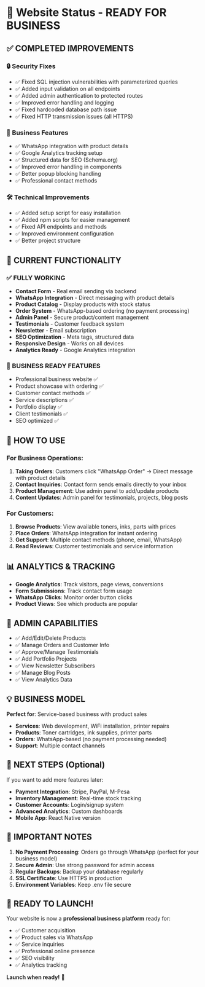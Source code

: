 # 🎯 Website Status - READY FOR BUSINESS

## ✅ COMPLETED IMPROVEMENTS

### 🔒 Security Fixes
- ✅ Fixed SQL injection vulnerabilities with parameterized queries
- ✅ Added input validation on all endpoints
- ✅ Added admin authentication to protected routes
- ✅ Improved error handling and logging
- ✅ Fixed hardcoded database path issue
- ✅ Fixed HTTP transmission issues (all HTTPS)

### 🚀 Business Features
- ✅ WhatsApp integration with product details
- ✅ Google Analytics tracking setup
- ✅ Structured data for SEO (Schema.org)
- ✅ Improved error handling in components
- ✅ Better popup blocking handling
- ✅ Professional contact methods

### 🛠️ Technical Improvements
- ✅ Added setup script for easy installation
- ✅ Added npm scripts for easier management
- ✅ Fixed API endpoints and methods
- ✅ Improved environment configuration
- ✅ Better project structure

## 🌟 CURRENT FUNCTIONALITY

### ✅ FULLY WORKING
- **Contact Form** - Real email sending via backend
- **WhatsApp Integration** - Direct messaging with product details
- **Product Catalog** - Display products with stock status
- **Order System** - WhatsApp-based ordering (no payment processing)
- **Admin Panel** - Secure product/content management
- **Testimonials** - Customer feedback system
- **Newsletter** - Email subscription
- **SEO Optimization** - Meta tags, structured data
- **Responsive Design** - Works on all devices
- **Analytics Ready** - Google Analytics integration

### 📱 BUSINESS READY FEATURES
- Professional business website ✅
- Product showcase with ordering ✅
- Customer contact methods ✅
- Service descriptions ✅
- Portfolio display ✅
- Client testimonials ✅
- SEO optimized ✅

## 🚀 HOW TO USE

### For Business Operations:
1. **Taking Orders**: Customers click "WhatsApp Order" → Direct message with product details
2. **Contact Inquiries**: Contact form sends emails directly to your inbox
3. **Product Management**: Use admin panel to add/update products
4. **Content Updates**: Admin panel for testimonials, projects, blog posts

### For Customers:
1. **Browse Products**: View available toners, inks, parts with prices
2. **Place Orders**: WhatsApp integration for instant ordering
3. **Get Support**: Multiple contact methods (phone, email, WhatsApp)
4. **Read Reviews**: Customer testimonials and service information

## 📊 ANALYTICS & TRACKING

- **Google Analytics**: Track visitors, page views, conversions
- **Form Submissions**: Track contact form usage
- **WhatsApp Clicks**: Monitor order button clicks
- **Product Views**: See which products are popular

## 🔧 ADMIN CAPABILITIES

- ✅ Add/Edit/Delete Products
- ✅ Manage Orders and Customer Info
- ✅ Approve/Manage Testimonials
- ✅ Add Portfolio Projects
- ✅ View Newsletter Subscribers
- ✅ Manage Blog Posts
- ✅ View Analytics Data

## 💡 BUSINESS MODEL

**Perfect for**: Service-based business with product sales
- **Services**: Web development, WiFi installation, printer repairs
- **Products**: Toner cartridges, ink supplies, printer parts
- **Orders**: WhatsApp-based (no payment processing needed)
- **Support**: Multiple contact channels

## 🎯 NEXT STEPS (Optional)

If you want to add more features later:
- **Payment Integration**: Stripe, PayPal, M-Pesa
- **Inventory Management**: Real-time stock tracking
- **Customer Accounts**: Login/signup system
- **Advanced Analytics**: Custom dashboards
- **Mobile App**: React Native version

## 🚨 IMPORTANT NOTES

1. **No Payment Processing**: Orders go through WhatsApp (perfect for your business model)
2. **Secure Admin**: Use strong password for admin access
3. **Regular Backups**: Backup your database regularly
4. **SSL Certificate**: Use HTTPS in production
5. **Environment Variables**: Keep .env file secure

## 🎉 READY TO LAUNCH!

Your website is now a **professional business platform** ready for:
- ✅ Customer acquisition
- ✅ Product sales via WhatsApp
- ✅ Service inquiries
- ✅ Professional online presence
- ✅ SEO visibility
- ✅ Analytics tracking

**Launch when ready!** 🚀